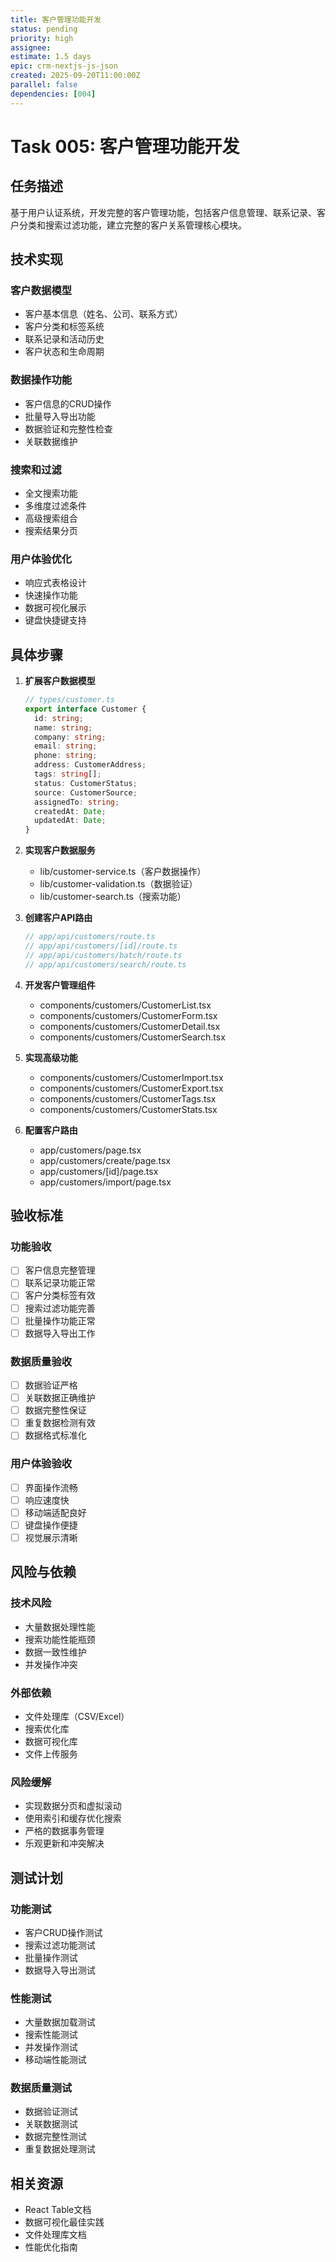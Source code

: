 ```yaml
---
title: 客户管理功能开发
status: pending
priority: high
assignee:
estimate: 1.5 days
epic: crm-nextjs-js-json
created: 2025-09-20T11:00:00Z
parallel: false
dependencies: [004]
---
```


# Task 005: 客户管理功能开发

## 任务描述

基于用户认证系统，开发完整的客户管理功能，包括客户信息管理、联系记录、客户分类和搜索过滤功能，建立完整的客户关系管理核心模块。

## 技术实现

### 客户数据模型
- 客户基本信息（姓名、公司、联系方式）
- 客户分类和标签系统
- 联系记录和活动历史
- 客户状态和生命周期

### 数据操作功能
- 客户信息的CRUD操作
- 批量导入导出功能
- 数据验证和完整性检查
- 关联数据维护

### 搜索和过滤
- 全文搜索功能
- 多维度过滤条件
- 高级搜索组合
- 搜索结果分页

### 用户体验优化
- 响应式表格设计
- 快速操作功能
- 数据可视化展示
- 键盘快捷键支持

## 具体步骤

1. **扩展客户数据模型**
   ```typescript
   // types/customer.ts
   export interface Customer {
     id: string;
     name: string;
     company: string;
     email: string;
     phone: string;
     address: CustomerAddress;
     tags: string[];
     status: CustomerStatus;
     source: CustomerSource;
     assignedTo: string;
     createdAt: Date;
     updatedAt: Date;
   }
   ```

2. **实现客户数据服务**
   - lib/customer-service.ts（客户数据操作）
   - lib/customer-validation.ts（数据验证）
   - lib/customer-search.ts（搜索功能）

3. **创建客户API路由**
   ```typescript
   // app/api/customers/route.ts
   // app/api/customers/[id]/route.ts
   // app/api/customers/batch/route.ts
   // app/api/customers/search/route.ts
   ```

4. **开发客户管理组件**
   - components/customers/CustomerList.tsx
   - components/customers/CustomerForm.tsx
   - components/customers/CustomerDetail.tsx
   - components/customers/CustomerSearch.tsx

5. **实现高级功能**
   - components/customers/CustomerImport.tsx
   - components/customers/CustomerExport.tsx
   - components/customers/CustomerTags.tsx
   - components/customers/CustomerStats.tsx

6. **配置客户路由**
   - app/customers/page.tsx
   - app/customers/create/page.tsx
   - app/customers/[id]/page.tsx
   - app/customers/import/page.tsx

## 验收标准

### 功能验收
- [ ] 客户信息完整管理
- [ ] 联系记录功能正常
- [ ] 客户分类标签有效
- [ ] 搜索过滤功能完善
- [ ] 批量操作功能正常
- [ ] 数据导入导出工作

### 数据质量验收
- [ ] 数据验证严格
- [ ] 关联数据正确维护
- [ ] 数据完整性保证
- [ ] 重复数据检测有效
- [ ] 数据格式标准化

### 用户体验验收
- [ ] 界面操作流畅
- [ ] 响应速度快
- [ ] 移动端适配良好
- [ ] 键盘操作便捷
- [ ] 视觉展示清晰

## 风险与依赖

### 技术风险
- 大量数据处理性能
- 搜索功能性能瓶颈
- 数据一致性维护
- 并发操作冲突

### 外部依赖
- 文件处理库（CSV/Excel）
- 搜索优化库
- 数据可视化库
- 文件上传服务

### 风险缓解
- 实现数据分页和虚拟滚动
- 使用索引和缓存优化搜索
- 严格的数据事务管理
- 乐观更新和冲突解决

## 测试计划

### 功能测试
- 客户CRUD操作测试
- 搜索过滤功能测试
- 批量操作测试
- 数据导入导出测试

### 性能测试
- 大量数据加载测试
- 搜索性能测试
- 并发操作测试
- 移动端性能测试

### 数据质量测试
- 数据验证测试
- 关联数据测试
- 数据完整性测试
- 重复数据处理测试

## 相关资源

- React Table文档
- 数据可视化最佳实践
- 文件处理库文档
- 性能优化指南